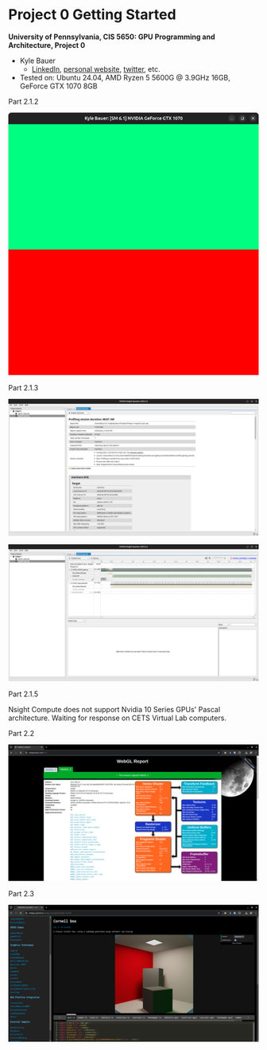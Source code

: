 Project 0 Getting Started
====================

**University of Pennsylvania, CIS 5650: GPU Programming and Architecture, Project 0**

* Kyle Bauer
  * [LinkedIn](https://www.linkedin.com/in/kyle-bauer-75bb25171/), [personal website](), [twitter](https://x.com/KyleBauer414346), etc.
* Tested on: Ubuntu 24.04, AMD Ryzen 5 5600G @ 3.9GHz 16GB, GeForce GTX 1070 8GB

Part 2.1.2

![](images/2-1-2.png)

Part 2.1.3

![](images/2-1-3_AnalysisSummary.png)

![](images/2-1-3_Timeline.png)

Part 2.1.5

Nsight Compute does not support Nvidia 10 Series GPUs' Pascal architecture. Waiting for response on CETS Virtual Lab computers.

Part 2.2

![](images/2-2.png)

Part 2.3

![](images/2-3.png)
